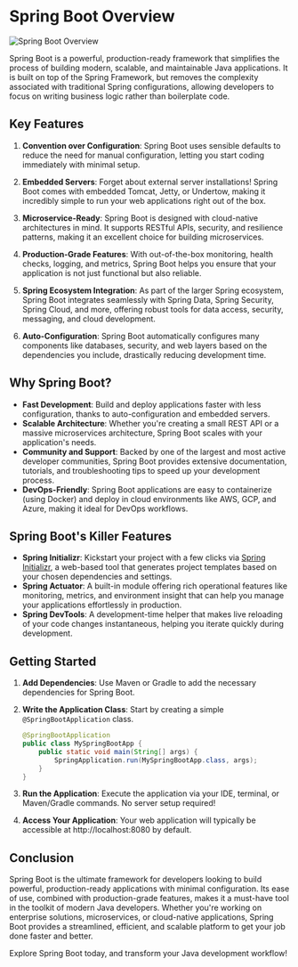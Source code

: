 # Spring Boot Overview

![Spring Boot Overview](./path-to-image/A_clean_and_modern_illustration_depicting_the_core.png)

Spring Boot is a powerful, production-ready framework that simplifies the process of building modern, scalable, and maintainable Java applications. It is built on top of the Spring Framework, but removes the complexity associated with traditional Spring configurations, allowing developers to focus on writing business logic rather than boilerplate code.

## Key Features

1. **Convention over Configuration**: Spring Boot uses sensible defaults to reduce the need for manual configuration, letting you start coding immediately with minimal setup.
   
2. **Embedded Servers**: Forget about external server installations! Spring Boot comes with embedded Tomcat, Jetty, or Undertow, making it incredibly simple to run your web applications right out of the box.

3. **Microservice-Ready**: Spring Boot is designed with cloud-native architectures in mind. It supports RESTful APIs, security, and resilience patterns, making it an excellent choice for building microservices.

4. **Production-Grade Features**: With out-of-the-box monitoring, health checks, logging, and metrics, Spring Boot helps you ensure that your application is not just functional but also reliable.

5. **Spring Ecosystem Integration**: As part of the larger Spring ecosystem, Spring Boot integrates seamlessly with Spring Data, Spring Security, Spring Cloud, and more, offering robust tools for data access, security, messaging, and cloud development.

6. **Auto-Configuration**: Spring Boot automatically configures many components like databases, security, and web layers based on the dependencies you include, drastically reducing development time.

## Why Spring Boot?

- **Fast Development**: Build and deploy applications faster with less configuration, thanks to auto-configuration and embedded servers.
- **Scalable Architecture**: Whether you're creating a small REST API or a massive microservices architecture, Spring Boot scales with your application's needs.
- **Community and Support**: Backed by one of the largest and most active developer communities, Spring Boot provides extensive documentation, tutorials, and troubleshooting tips to speed up your development process.
- **DevOps-Friendly**: Spring Boot applications are easy to containerize (using Docker) and deploy in cloud environments like AWS, GCP, and Azure, making it ideal for DevOps workflows.

## Spring Boot's Killer Features

- **Spring Initializr**: Kickstart your project with a few clicks via [Spring Initializr](https://start.spring.io/), a web-based tool that generates project templates based on your chosen dependencies and settings.
- **Spring Actuator**: A built-in module offering rich operational features like monitoring, metrics, and environment insight that can help you manage your applications effortlessly in production.
- **Spring DevTools**: A development-time helper that makes live reloading of your code changes instantaneous, helping you iterate quickly during development.

## Getting Started

1. **Add Dependencies**: Use Maven or Gradle to add the necessary dependencies for Spring Boot.
   
2. **Write the Application Class**: Start by creating a simple `@SpringBootApplication` class.

   ```java
   @SpringBootApplication
   public class MySpringBootApp {
       public static void main(String[] args) {
           SpringApplication.run(MySpringBootApp.class, args);
       }
   }
   
3. **Run the Application**: Execute the application via your IDE, terminal, or Maven/Gradle commands. No server setup required!

4. **Access Your Application**: Your web application will typically be accessible at http://localhost:8080 by default.

## Conclusion
Spring Boot is the ultimate framework for developers looking to build powerful, production-ready applications with minimal configuration. Its ease of use, combined with production-grade features, makes it a must-have tool in the toolkit of modern Java developers. Whether you're working on enterprise solutions, microservices, or cloud-native applications, Spring Boot provides a streamlined, efficient, and scalable platform to get your job done faster and better.

Explore Spring Boot today, and transform your Java development workflow!
